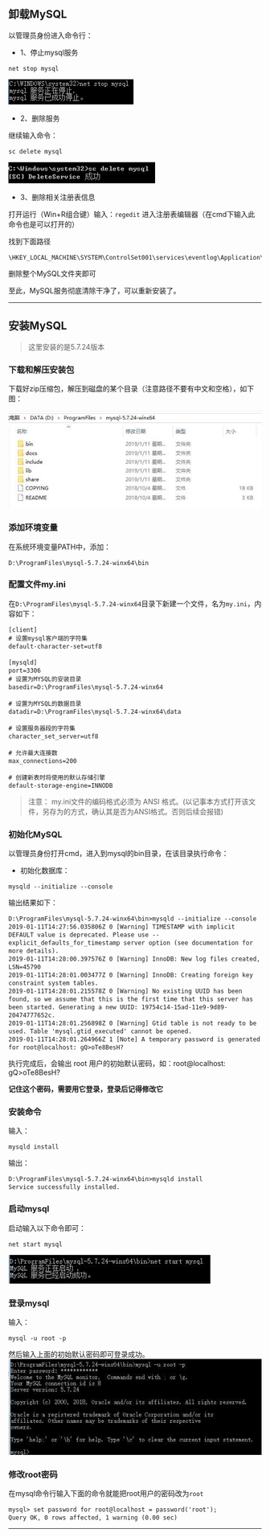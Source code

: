 
## 卸载MySQL

以管理员身份进入命令行：

- 1、停止mysql服务

```
net stop mysql
```
![](img/1-0.jpg)

- 2、删除服务

继续输入命令：

```
sc delete mysql
```
![](img/1-1.jpg)

- 3、删除相关注册表信息

打开运行（Win+R组合键）输入：`regedit` 进入注册表编辑器（在cmd下输入此命令也是可以打开的）

找到下面路径

```
\HKEY_LOCAL_MACHINE\SYSTEM\ControlSet001\services\eventlog\Application\MySQL
```

删除整个MySQL文件夹即可

至此，MySQL服务彻底清除干净了，可以重新安装了。

---

## 安装MySQL

> 这里安装的是5.7.24版本

### 下载和解压安装包

下载好zip压缩包，解压到磁盘的某个目录（注意路径不要有中文和空格），如下图：

![](img/1-2.jpg)

### 添加环境变量

在系统环境变量PATH中，添加：
```
D:\ProgramFiles\mysql-5.7.24-winx64\bin
```

### 配置文件my.ini

在`D:\ProgramFiles\mysql-5.7.24-winx64`目录下新建一个文件，名为`my.ini`，内容如下：

```
[client]
# 设置mysql客户端的字符集
default-character-set=utf8

[mysqld]
port=3306
# 设置为MYSQL的安装目录
basedir=D:\ProgramFiles\mysql-5.7.24-winx64

# 设置为MYSQL的数据目录
datadir=D:\ProgramFiles\mysql-5.7.24-winx64\data

# 设置服务器段的字符集
character_set_server=utf8

# 允许最大连接数
max_connections=200

# 创建新表时将使用的默认存储引擎
default-storage-engine=INNODB
```

>  注意： my.ini文件的编码格式必须为 ANSI 格式。(以记事本方式打开该文件，另存为的方式，确认其是否为ANSI格式。否则后续会报错)

### 初始化MySQL

以管理员身份打开cmd，进入到mysql的bin目录，在该目录执行命令：

- 初始化数据库：
```
mysqld --initialize --console
```
输出结果如下：
```
D:\ProgramFiles\mysql-5.7.24-winx64\bin>mysqld --initialize --console
2019-01-11T14:27:56.035806Z 0 [Warning] TIMESTAMP with implicit DEFAULT value is deprecated. Please use --explicit_defaults_for_timestamp server option (see documentation for more details).
2019-01-11T14:28:00.397576Z 0 [Warning] InnoDB: New log files created, LSN=45790
2019-01-11T14:28:01.003477Z 0 [Warning] InnoDB: Creating foreign key constraint system tables.
2019-01-11T14:28:01.215578Z 0 [Warning] No existing UUID has been found, so we assume that this is the first time that this server has been started. Generating a new UUID: 19754c14-15ad-11e9-9d89-20474777652c.
2019-01-11T14:28:01.256898Z 0 [Warning] Gtid table is not ready to be used. Table 'mysql.gtid_executed' cannot be opened.
2019-01-11T14:28:01.264966Z 1 [Note] A temporary password is generated for root@localhost: gQ>oTe8BesH?
```
执行完成后，会输出 root 用户的初始默认密码，如：root@localhost: gQ>oTe8BesH?

**记住这个密码，需要用它登录，登录后记得修改它**

### 安装命令

输入：
```
mysqld install
```
输出：
```
D:\ProgramFiles\mysql-5.7.24-winx64\bin>mysqld install
Service successfully installed.
```

### 启动mysql

启动输入以下命令即可：
```
net start mysql
```
![](img/1-3.jpg)

### 登录mysql

输入：
```
mysql -u root -p
```
然后输入上面的初始默认密码即可登录成功。
![](img/1-4.jpg)

### 修改root密码

在mysql命令行输入下面的命令就能把root用户的密码改为`root`
```
mysql> set password for root@localhost = password('root');
Query OK, 0 rows affected, 1 warning (0.00 sec)
```



---
